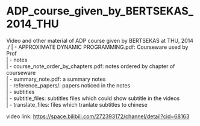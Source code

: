 # ADP_course_given_by_BERTSEKAS_2014_THU
Video and other material of ADP course given by BERTSEKAS at THU, 2014
./
| - APPROXIMATE DYNAMIC PROGRAMMING.pdf: Courseware used by Prof  
| - notes  
  | - course_note_order_by_chapters.pdf: notes ordered by chapter of courseware  
  | - summary_note.pdf: a summary notes   
| - reference_papers/: papers noticed in the notes  
| - subtitles  
  | - subtitle_files: subtitles files which could show subtitle in the videos  
  | - translate_files: files which tranlate subtitles to chinese  

video link: https://space.bilibili.com/272393172/channel/detail?cid=68163
